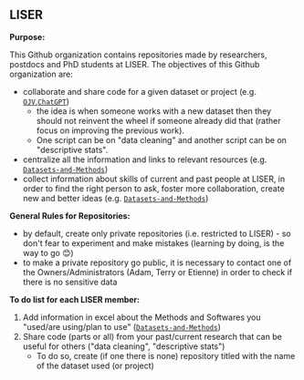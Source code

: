 ## LISER 

**Purpose:**

This Github organization contains repositories made by researchers, postdocs and PhD students at LISER. 
The objectives of this Github organization are: 
* collaborate and share code for a given dataset or project (e.g. [`OJV`](https://github.com/Liser-Lu/OJV),[`ChatGPT`](https://github.com/Liser-Lu/ChatGPT))
  * the idea is when someone works with a new dataset then they should not reinvent the wheel  if someone already did that (rather focus on improving the previous work).
  * One script can be on "data cleaning" and another script can be on "descriptive stats".
* centralize all the information and links to relevant resources (e.g. [`Datasets-and-Methods`](https://github.com/Liser-Lu/Datasets-and-Methods)) 
* collect information about skills of current and past people at LISER, in order to find the right person to ask, foster more collaboration, create new and better ideas (e.g. [`Datasets-and-Methods`](https://github.com/Liser-Lu/Datasets-and-Methods)) 

**General Rules for Repositories:**
* by default, create only private repositories (i.e. restricted to LISER) - so don't fear to experiment and make mistakes (learning by doing, is the way to go :blush:)
* to make a private repository go public, it is necessary to contact one of the Owners/Administrators (Adam, Terry or Etienne) in order to check if there is no sensitive data

**To do list for each LISER member:**
 1. Add information in excel about the Methods and Softwares you "used/are using/plan to use" ([`Datasets-and-Methods`](https://github.com/Liser-Lu/Datasets-and-Methods))
 2. Share code (parts or all) from your past/current research that can be useful for others ("data cleaning", "descriptive stats")
    * To do so, create (if one there is none) repository titled with the name of the dataset used (or project)

